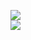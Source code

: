 [![](https://img.shields.io/badge/Made%20With-Github%20Spray-lightgrey.svg?style=for-the-badge&logo=github)](https://github.com/Annihil/github-spray#1172)  
[![](https://i.imgur.com/2DrTn0Z.gif)](https://github.com/Annihil/github-spray)